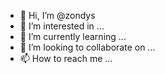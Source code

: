 - 👋 Hi, I’m @zondys
- 👀 I’m interested in ...
- 🌱 I’m currently learning ...
- 💞️ I’m looking to collaborate on ...
- 📫 How to reach me ...

<!---
zondys/zondys is a ✨ special ✨ repository because its `README.md` (this file) appears on your GitHub profile.
You can click the Preview link to take a look at your changes.
--->

